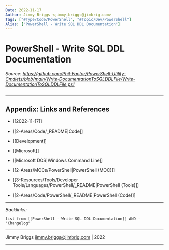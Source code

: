 ```yaml
---
Date: 2022-11-17
Author: Jimmy Briggs <jimmy.briggs@jimbrig.com>
Tags: ["#Type/Code/PowerShell", "#Topic/Dev/PowerShell"]
Alias: ["PowerShell - Write SQL DDL Documentation"]
---
```


# PowerShell - Write SQL DDL Documentation

*Source: https://github.com/Phil-Factor/PowerShell-Utility-Cmdlets/blob/main/Write-DocumentationToSQLDDLFile/Write-DocumentationToSQLDDLFile.ps1*

```powershell

```

***

## Appendix: Links and References

- [[2022-11-17]]

- [[2-Areas/Code/_README|Code]]
- [[Development]]
- [[Microsoft]]
- [[Microsoft DOS|Windows Command Line]]
- [[2-Areas/MOCs/PowerShell|PowerShell (MOC)]]
- [[3-Resources/Tools/Developer Tools/Languages/PowerShell/_README|PowerShell (Tools)]]
- [[2-Areas/Code/PowerShell/_README|PowerShell (Code)]]

***

*Backlinks:*

```dataview
list from [[PowerShell - Write SQL DDL Documentation]] AND -"Changelog"
```

***

Jimmy Briggs <jimmy.briggs@jimbrig.com> | 2022

***
